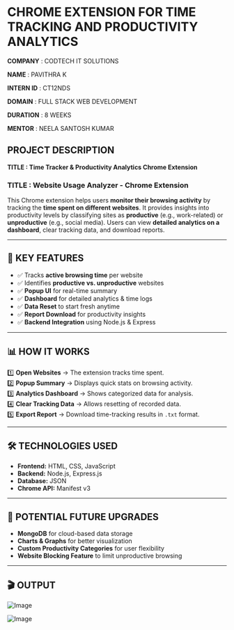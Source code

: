 # CHROME EXTENSION FOR TIME TRACKING AND PRODUCTIVITY ANALYTICS 

**COMPANY** : CODTECH IT SOLUTIONS

**NAME** : PAVITHRA K

**INTERN ID** : CT12NDS

**DOMAIN** : FULL STACK WEB DEVELOPMENT

**DURATION** : 8 WEEKS

**MENTOR** : NEELA SANTOSH KUMAR

## PROJECT DESCRIPTION

**TITLE : Time Tracker & Productivity Analytics Chrome Extension**

### **TITLE : Website Usage Analyzer - Chrome Extension**  
This Chrome extension helps users **monitor their browsing activity** by tracking the **time spent on different websites**. It provides insights into productivity levels by classifying sites as **productive** (e.g., work-related) or **unproductive** (e.g., social media). Users can view **detailed analytics on a dashboard**, clear tracking data, and download reports.  

---

## 🚀 **KEY FEATURES**  
- ✅ Tracks **active browsing time** per website  
- ✅ Identifies **productive vs. unproductive** websites  
- ✅ **Popup UI** for real-time summary  
- ✅ **Dashboard** for detailed analytics & time logs  
- ✅ **Data Reset** to start fresh anytime  
- ✅ **Report Download** for productivity insights  
- ✅ **Backend Integration** using Node.js & Express  

---

## 📊 **HOW IT WORKS**  
1️⃣ **Open Websites** → The extension tracks time spent.  
2️⃣ **Popup Summary** → Displays quick stats on browsing activity.  
3️⃣ **Analytics Dashboard** → Shows categorized data for analysis.  
4️⃣ **Clear Tracking Data** → Allows resetting of recorded data.  
5️⃣ **Export Report** → Download time-tracking results in `.txt` format.  

---

## 🛠 **TECHNOLOGIES USED**  
- **Frontend:** HTML, CSS, JavaScript  
- **Backend:** Node.js, Express.js  
- **Database:** JSON  
- **Chrome API:** Manifest v3  

---

## 🔮 **POTENTIAL FUTURE UPGRADES**  
- **MongoDB** for cloud-based data storage  
- **Charts & Graphs** for better visualization  
- **Custom Productivity Categories** for user flexibility  
- **Website Blocking Feature** to limit unproductive browsing  

---

## 🎬 **OUTPUT**  

![Image](https://github.com/user-attachments/assets/526ed50d-bfc4-4423-aec8-e23f389a89bb)

![Image](https://github.com/user-attachments/assets/26e748fd-ccd9-4719-af27-572e8e27fa44)
